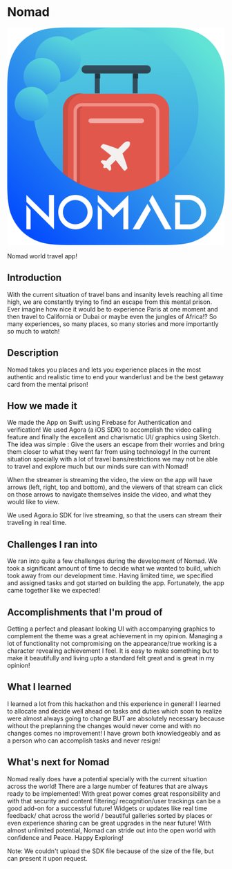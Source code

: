 # Nomad

![alt text](NOMAD_LOGO.png?s=200)

Nomad world travel app!

## Introduction 
With the current situation of travel bans and insanity levels reaching all time high, we are constantly trying to find an escape from this mental prison. Ever imagine how nice it would be to experience Paris at one moment and then travel to California or Dubai or maybe even the jungles of Africa!? So many experiences, so many places, so many stories and more importantly so much to watch!

## Description 

Nomad takes you places and lets you experience places in the most authentic and realistic time to end your wanderlust and be the best getaway card from the mental prison!

## How we made it

We made the App on Swift using Firebase for Authentication and verification! We used Agora (a iOS SDK) to accomplish the video calling feature and finally the excellent and charismatic UI/ graphics using Sketch. The idea was simple : Give the users an escape from their worries and bring them closer to what they went far from using technology! In the current situation specially with a lot of travel bans/restrictions we may not be able to travel and explore much but our minds sure can with Nomad!

When the streamer is streaming the video, the view on the app will have arrows (left, right, top and bottom), and the viewers of that stream can click on those arrows to navigate themselves inside the video, and what they would like to view.

We used Agora.io SDK for live streaming, so that the users can stream their traveling in real time.


## Challenges I ran into

We ran into quite a few challenges during the development of Nomad. We took a significant amount of time to decide what we wanted to build, which took away from our development time. Having limited time, we specified and assigned tasks and got started on building the app. Fortunately, the app came together like we expected!

## Accomplishments that I'm proud of
Getting a perfect and pleasant looking UI with accompanying graphics to complement the theme was a great achievement in my opinion. Managing a lot of functionality not compromising on the appearance/true working is a character revealing achievement I feel. It is easy to make something but to make it beautifully and living upto a standard felt great and is great in my opinion!

## What I learned
I learned a lot from this hackathon and this experience in general! I learned to allocate and decide well ahead on tasks and duties which soon to realize were almost always going to change BUT are absolutely necessary because without the preplanning the changes would never come and with no changes comes no improvement! I have grown both knowledgeably and as a person who can accomplish tasks and never resign!

## What's next for Nomad
Nomad really does have a potential specially with the current situation across the world! There are a large number of features that are always ready to be implemented! With great power comes great responsibility and with that security and content filtering/ recognition/user trackings can be a good add-on for a successful future! Widgets or updates like real time feedback/ chat across the world / beautiful galleries sorted by places or even experience sharing can be great upgrades in the near future! With almost unlimited potential, Nomad can stride out into the open world with confidence and Peace. Happy Exploring!

Note: We couldn't upload the SDK file because of the size of the file, but can present it upon request. 

